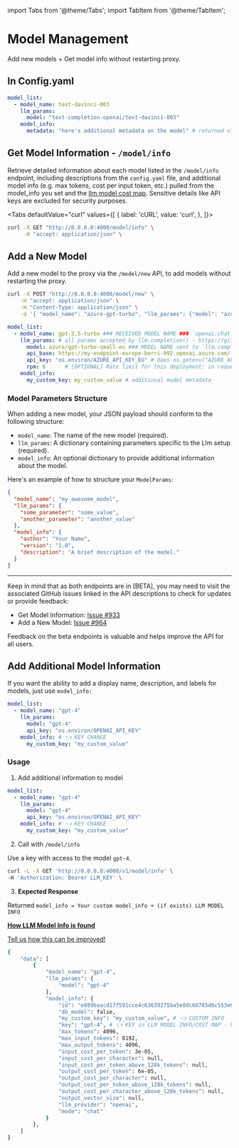 import Tabs from '@theme/Tabs';
import TabItem from '@theme/TabItem';

# Model Management
Add new models + Get model info without restarting proxy.

## In Config.yaml 

```yaml
model_list:
  - model_name: text-davinci-003
    llm_params: 
      model: "text-completion-openai/text-davinci-003"
    model_info: 
      metadata: "here's additional metadata on the model" # returned via GET /model/info
```

## Get Model Information - `/model/info`

Retrieve detailed information about each model listed in the `/model/info` endpoint, including descriptions from the `config.yaml` file, and additional model info (e.g. max tokens, cost per input token, etc.) pulled from the model_info you set and the [llm model cost map](https://github.com/BerriAI/llm/blob/main/model_prices_and_context_window.json). Sensitive details like API keys are excluded for security purposes.

<Tabs
  defaultValue="curl"
  values={[
    { label: 'cURL', value: 'curl', },
  ]}>
  <TabItem value="curl">

```bash
curl -X GET "http://0.0.0.0:4000/model/info" \
     -H "accept: application/json" \
```
  </TabItem>
</Tabs>

## Add a New Model

Add a new model to the proxy via the `/model/new` API, to add models without restarting the proxy.

<Tabs>
<TabItem value="API">

```bash
curl -X POST "http://0.0.0.0:4000/model/new" \
    -H "accept: application/json" \
    -H "Content-Type: application/json" \
    -d '{ "model_name": "azure-gpt-turbo", "llm_params": {"model": "azure/gpt-3.5-turbo", "api_key": "os.environ/AZURE_API_KEY", "api_base": "my-azure-api-base"} }'
```
</TabItem>
<TabItem value="Yaml">

```yaml
model_list:
  - model_name: gpt-3.5-turbo ### RECEIVED MODEL NAME ### `openai.chat.completions.create(model="gpt-3.5-turbo",...)`
    llm_params: # all params accepted by llm.completion() - https://github.com/BerriAI/llm/blob/9b46ec05b02d36d6e4fb5c32321e51e7f56e4a6e/llm/types/router.py#L297
      model: azure/gpt-turbo-small-eu ### MODEL NAME sent to `llm.completion()` ###
      api_base: https://my-endpoint-europe-berri-992.openai.azure.com/
      api_key: "os.environ/AZURE_API_KEY_EU" # does os.getenv("AZURE_API_KEY_EU")
      rpm: 6      # [OPTIONAL] Rate limit for this deployment: in requests per minute (rpm)
    model_info: 
      my_custom_key: my_custom_value # additional model metadata
```

</TabItem>
</Tabs>


### Model Parameters Structure

When adding a new model, your JSON payload should conform to the following structure:

- `model_name`: The name of the new model (required).
- `llm_params`: A dictionary containing parameters specific to the Llm setup (required).
- `model_info`: An optional dictionary to provide additional information about the model.

Here's an example of how to structure your `ModelParams`:

```json
{
  "model_name": "my_awesome_model",
  "llm_params": {
    "some_parameter": "some_value",
    "another_parameter": "another_value"
  },
  "model_info": {
    "author": "Your Name",
    "version": "1.0",
    "description": "A brief description of the model."
  }
}
```
---

Keep in mind that as both endpoints are in [BETA], you may need to visit the associated GitHub issues linked in the API descriptions to check for updates or provide feedback:

- Get Model Information: [Issue #933](https://github.com/BerriAI/llm/issues/933)
- Add a New Model: [Issue #964](https://github.com/BerriAI/llm/issues/964)

Feedback on the beta endpoints is valuable and helps improve the API for all users.


## Add Additional Model Information 

If you want the ability to add a display name, description, and labels for models, just use `model_info:` 

```yaml
model_list:
  - model_name: "gpt-4"
    llm_params:
      model: "gpt-4"
      api_key: "os.environ/OPENAI_API_KEY"
    model_info: # 👈 KEY CHANGE
      my_custom_key: "my_custom_value"
```

### Usage

1. Add additional information to model 

```yaml
model_list:
  - model_name: "gpt-4"
    llm_params:
      model: "gpt-4"
      api_key: "os.environ/OPENAI_API_KEY"
    model_info: # 👈 KEY CHANGE
      my_custom_key: "my_custom_value"
```

2. Call with `/model/info` 

Use a key with access to the model `gpt-4`.

```bash
curl -L -X GET 'http://0.0.0.0:4000/v1/model/info' \
-H 'Authorization: Bearer LLM_KEY' \
```

3. **Expected Response**

Returned `model_info = Your custom model_info + (if exists) LLM MODEL INFO`


[**How LLM Model Info is found**](https://github.com/BerriAI/llm/blob/9b46ec05b02d36d6e4fb5c32321e51e7f56e4a6e/llm/proxy/proxy_server.py#L7460) 

[Tell us how this can be improved!](https://github.com/BerriAI/llm/issues)

```bash
{
    "data": [
        {
            "model_name": "gpt-4",
            "llm_params": {
                "model": "gpt-4"
            },
            "model_info": {
                "id": "e889baacd17f591cce4c63639275ba5e8dc60765d6c553e6ee5a504b19e50ddc",
                "db_model": false,
                "my_custom_key": "my_custom_value", # 👈 CUSTOM INFO
                "key": "gpt-4", # 👈 KEY in LLM MODEL INFO/COST MAP - https://github.com/BerriAI/llm/blob/main/model_prices_and_context_window.json
                "max_tokens": 4096,
                "max_input_tokens": 8192,
                "max_output_tokens": 4096,
                "input_cost_per_token": 3e-05,
                "input_cost_per_character": null,
                "input_cost_per_token_above_128k_tokens": null,
                "output_cost_per_token": 6e-05,
                "output_cost_per_character": null,
                "output_cost_per_token_above_128k_tokens": null,
                "output_cost_per_character_above_128k_tokens": null,
                "output_vector_size": null,
                "llm_provider": "openai",
                "mode": "chat"
            }
        },
    ]
}
```
